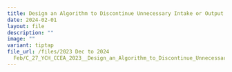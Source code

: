 ```yaml
---
title: Design an Algorithm to Discontinue Unnecessary Intake or Output Charting
date: 2024-02-01
layout: file
description: ""
image: ""
variant: tiptap
file_url: /files/2023 Dec to 2024
  Feb/C_27_YCH_CCEA_2023__Design_an_Algorithm_to_Discontinue_Unnecessary_IntakeOutput_Charting.pdf
---
```

